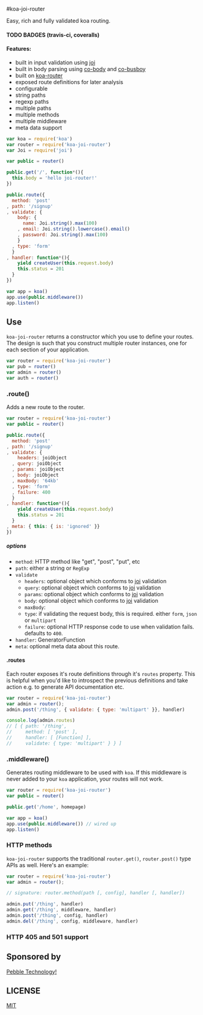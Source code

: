 #koa-joi-router

Easy, rich and fully validated koa routing.

#### TODO BADGES (travis-ci, coveralls)

#### Features:

- built in input validation using [joi](https://github.com/hapijs/joi)
- built in body parsing using [co-body](https://github.com/visionmedia/co-body) and [co-busboy](https://github.com/cojs/busboy)
- built on [koa-router](https://github.com/alexmingoia/koa-router)
- exposed route definitions for later analysis
- configurable
- string paths
- regexp paths
- multiple paths
- multiple methods
- multiple middleware
- meta data support

```js
var koa = require('koa')
var router = require('koa-joi-router')
var Joi = require('joi')

var public = router()

public.get('/', function*(){
  this.body = 'hello joi-router!'
})

public.route({
  method: 'post'
, path: '/signup'
, validate: {
    body: {
      name: Joi.string().max(100)
    , email: Joi.string().lowercase().email()
    , password: Joi.string().max(100)
    }
  , type: 'form'
  }
, handler: function*(){
    yield createUser(this.request.body)
    this.status = 201
  }
})

var app = koa()
app.use(public.middleware())
app.listen()
```

## Use
`koa-joi-router` returns a constructor which you use to define your routes.
The design is such that you construct multiple router instances, one for
each section of your application.

```js
var router = require('koa-joi-router')
var pub = router()
var admin = router()
var auth = router()
```

### .route()

Adds a new route to the router.

```js
var router = require('koa-joi-router')
var public = router()

public.route({
  method: 'post'
, path: '/signup'
, validate: {
    headers: joiObject
  , query: joiObject
  , params: joiObject
  , body: joiObject
  , maxBody: '64kb'
  , type: 'form'
  , failure: 400
  }
, handler: function*(){
    yield createUser(this.request.body)
    this.status = 201
  }
, meta: { this: { is: 'ignored' }}
})
```

##### options

- `method`: HTTP method like "get", "post", "put", etc
- `path`: either a string or `RegExp`
- `validate`
  - `headers`: optional object which conforms to [joi](https://github.com/hapijs/joi) validation
  - `query`: optional object which conforms to [joi](https://github.com/hapijs/joi) validation
  - `params`: optional object which conforms to [joi](https://github.com/hapijs/joi) validation
  - `body`: optional object which conforms to [joi](https://github.com/hapijs/joi) validation
  - `maxBody`:
  - `type`: if validating the request body, this is required. either `form`, `json` or `multipart`
  - `failure`: optional HTTP response code to use when validation fails. defaults to `400`.
- `handler`: GeneratorFunction
- `meta`: optional meta data about this route.

#### .routes

Each router exposes it's route definitions through it's `routes` property.
This is helpful when you'd like to introspect the previous definitions and
take action e.g. to generate API documentation etc.

```js
var router = require('koa-joi-router')
var admin = router();
admin.post('/thing', { validate: { type: 'multipart' }}, handler)

console.log(admin.routes)
// [ { path: '/thing',
//     method: [ 'post' ],
//     handler: [ [Function] ],
//     validate: { type: 'multipart' } } ]
```


### .middleware()

Generates routing middleware to be used with `koa`. If this middleware is
never added to your `koa` application, your routes will not work.

```js
var router = require('koa-joi-router')
var public = router()

public.get('/home', homepage)

var app = koa()
app.use(public.middleware()) // wired up
app.listen()
```

### HTTP methods

`koa-joi-router` supports the traditional `router.get()`, `router.post()` type APIs
as well. Here's an example:

```js
var router = require('koa-joi-router')
var admin = router();

// signature: router.method(path [, config], handler [, handler])

admin.put('/thing', handler)
admin.get('/thing', middleware, handler)
admin.post('/thing', config, handler)
admin.del('/thing', config, middleware, handler)
```

### HTTP 405 and 501 support

## Sponsored by

[Pebble Technology!](https://getpebble.com)

## LICENSE

[MIT](/LICENSE)
